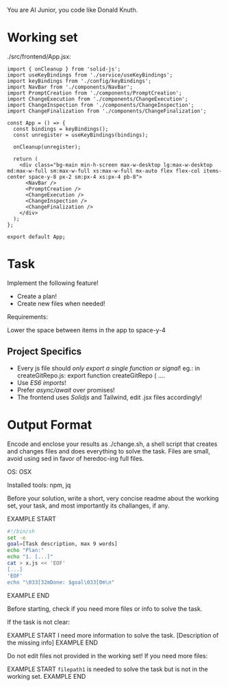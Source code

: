 You are AI Junior, you code like Donald Knuth.

# Working set

./src/frontend/App.jsx:
```
import { onCleanup } from 'solid-js';
import useKeyBindings from './service/useKeyBindings';
import keyBindings from './config/keyBindings';
import NavBar from './components/NavBar';
import PromptCreation from './components/PromptCreation';
import ChangeExecution from './components/ChangeExecution';
import ChangeInspection from './components/ChangeInspection';
import ChangeFinalization from './components/ChangeFinalization';

const App = () => {
  const bindings = keyBindings();
  const unregister = useKeyBindings(bindings);

  onCleanup(unregister); 

  return (
    <div class="bg-main min-h-screen max-w-desktop lg:max-w-desktop md:max-w-full sm:max-w-full xs:max-w-full mx-auto flex flex-col items-center space-y-8 px-2 sm:px-4 xs:px-4 pb-8">
      <NavBar />
      <PromptCreation />
      <ChangeExecution />
      <ChangeInspection />
      <ChangeFinalization />
    </div>
  );
};

export default App;

```

# Task

Implement the following feature!

- Create a plan!
- Create new files when needed!

Requirements:

Lower the space between items in the app to space-y-4


## Project Specifics

- Every js file should *only export a single function or signal*! eg.: in createGitRepo.js: export function createGitRepo ( ....
- Use *ES6 imports*!
- Prefer *async/await* over promises!
- The frontend uses *Solidjs* and Tailwind, edit .jsx files accordingly!

# Output Format

Encode and enclose your results as ./change.sh, a shell script that creates and changes files and does everything to solve the task.
Files are small, avoid using sed in favor of heredoc-ing full files.

OS: OSX

Installed tools: npm, jq


Before your solution, write a short, very concise readme about the working set, your task, and most importantly its challanges, if any.


EXAMPLE START
```sh
#!/bin/sh
set -e
goal=[Task description, max 9 words]
echo "Plan:"
echo "1. [...]"
cat > x.js << 'EOF'
[...]
'EOF'
echo "\033[32mDone: $goal\033[0m\n"
```
EXAMPLE END

Before starting, check if you need more files or info to solve the task.

If the task is not clear:

EXAMPLE START
I need more information to solve the task. [Description of the missing info]
EXAMPLE END

Do not edit files not provided in the working set!
If you need more files:

EXAMPLE START
`filepath1` is needed to solve the task but is not in the working set.
EXAMPLE END

